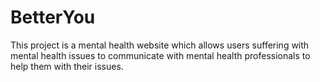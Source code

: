 # BetterYou
This project is a mental health website which allows users suffering with mental health issues to communicate with mental health professionals to help them with their issues.
